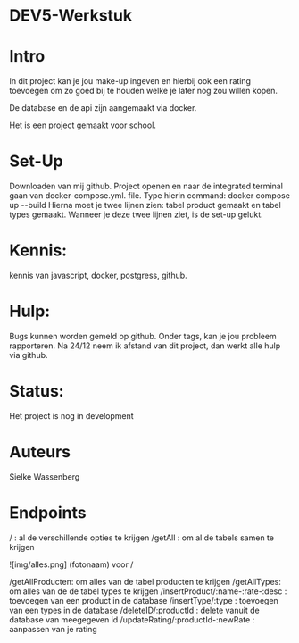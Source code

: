 # DEV5-Werkstuk
# Intro
In dit project kan je jou make-up ingeven en hierbij ook een rating toevoegen om zo goed bij te houden welke je later nog zou willen kopen. 

De database en de api zijn aangemaakt via docker. 

Het is een project gemaakt voor school. 
# Set-Up
Downloaden van mij github. Project openen en naar de integrated terminal gaan van  docker-compose.yml. file. Type hierin command: docker compose up --build 
Hierna moet je twee lijnen zien: tabel product gemaakt en  tabel types gemaakt. 
Wanneer je deze twee lijnen ziet, is de set-up gelukt. 
# Kennis: 
 kennis van javascript, docker, postgress, github.  
# Hulp:
Bugs kunnen worden gemeld op github. Onder tags, kan je jou probleem rapporteren. 
Na 24/12 neem ik afstand van dit project, dan werkt alle hulp via github. 
# Status: 
Het project is nog in development
# Auteurs 
Sielke Wassenberg
# Endpoints

/ : al de verschillende opties te krijgen 
/getAll : om al de tabels samen te krijgen

 ![img/alles.png] (fotonaam) voor / 

/getAllProducten: om alles van de tabel producten te krijgen
/getAllTypes: om alles van de de tabel types te krijgen
/insertProduct/:name-:rate-:desc : toevoegen van een product in de database 
/insertType/:type : toevoegen van een types in de database 
/deleteID/:productId : delete vanuit de database van meegegeven id
/updateRating/:productId-:newRate : aanpassen van je rating 